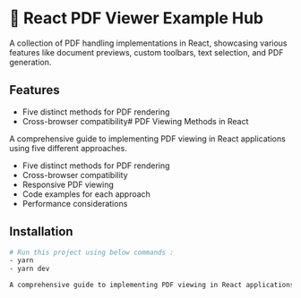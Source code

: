 # 📄 React PDF Viewer Example Hub

A collection of PDF handling implementations in React, showcasing various features like document previews, custom toolbars, text selection, and PDF generation.

## Features

- Five distinct methods for PDF rendering
- Cross-browser compatibility# PDF Viewing Methods in React

A comprehensive guide to implementing PDF viewing in React applications using five different approaches.

- Five distinct methods for PDF rendering
- Cross-browser compatibility
- Responsive PDF viewing
- Code examples for each approach
- Performance considerations

## Installation

```bash
# Run this project using below commands :
- yarn
- yarn dev

A comprehensive guide to implementing PDF viewing in React applications using five different approaches.
